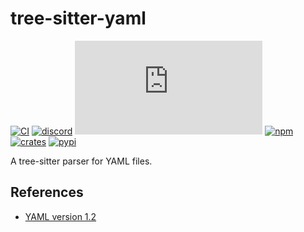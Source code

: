 # tree-sitter-yaml

[![CI][ci]](https://github.com/tree-sitter-grammars/tree-sitter-yaml/actions)
[![discord][discord]](https://discord.gg/w7nTvsVJhm)
[![matrix][matrix]](https://matrix.to/#/#tree-sitter-chat:matrix.org)
[![npm][npm]](https://www.npmjs.com/package/@tree-sitter-grammars/tree-sitter-yaml)
[![crates][crates]](https://crates.io/crates/tree-sitter-yaml)
[![pypi][pypi]](https://pypi.org/project/tree-sitter-yaml/)

A tree-sitter parser for YAML files.

## References

- [YAML version 1.2](https://yaml.org/spec/1.2.2/)

[ci]: https://img.shields.io/github/actions/workflow/status/tree-sitter-grammars/tree-sitter-yaml/ci.yml?logo=github&label=CI
[discord]: https://img.shields.io/discord/1063097320771698699?logo=discord&label=discord
[matrix]: https://img.shields.io/matrix/tree-sitter-chat%3Amatrix.org?logo=matrix&label=matrix
[npm]: https://img.shields.io/npm/v/%40tree-sitter-grammars%2Ftree-sitter-yaml?logo=npm
[crates]: https://img.shields.io/crates/v/tree-sitter-yaml?logo=rust
[pypi]: https://img.shields.io/pypi/v/tree-sitter-yaml?logo=pypi&logoColor=ffd242
